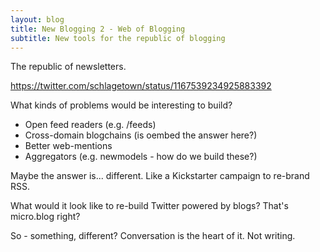 ```yaml
---
layout: blog
title: New Blogging 2 - Web of Blogging
subtitle: New tools for the republic of blogging
---
```


The republic of newsletters.

https://twitter.com/schlagetown/status/1167539234925883392

What kinds of problems would be interesting to build?

- Open feed readers (e.g. /feeds)
- Cross-domain blogchains (is oembed the answer here?)
- Better web-mentions
- Aggregators (e.g. newmodels - how do we build these?)

Maybe the answer is... different. Like a Kickstarter campaign to re-brand RSS.

What would it look like to re-build Twitter powered by blogs? That's micro.blog right?

So - something, different? Conversation is the heart of it. Not writing.